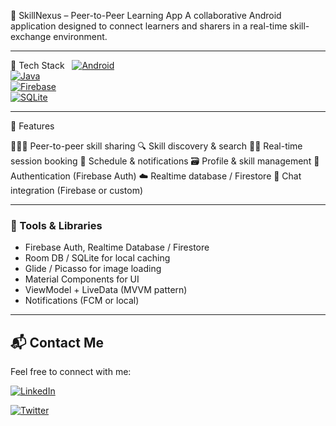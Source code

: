 📱 SkillNexus – Peer-to-Peer Learning App
A collaborative Android application designed to connect learners and sharers in a real-time skill-exchange environment.

---

📌 Tech Stack
 
[![Android](https://img.shields.io/badge/Android-3DDC84?style=for-the-badge&logo=android&logoColor=white)](https://developer.android.com)&nbsp;  
[![Java](https://img.shields.io/badge/Java-%23ED8B00.svg?style=for-the-badge&logo=java&logoColor=white)](https://www.java.com)&nbsp;  
[![Firebase](https://img.shields.io/badge/Firebase-FFCA28?style=for-the-badge&logo=firebase&logoColor=white)](https://firebase.google.com)&nbsp;  
[![SQLite](https://img.shields.io/badge/SQLite-07405E?style=for-the-badge&logo=sqlite&logoColor=white)](https://sqlite.org)&nbsp;

---

🎯 Features


🧑‍🤝‍🧑 Peer-to-peer skill sharing
🔍 Skill discovery & search
🧑‍🏫 Real-time session booking
📅 Schedule & notifications
🗃️ Profile & skill management
🔐 Authentication (Firebase Auth)
☁️ Realtime database / Firestore
📩 Chat integration (Firebase or custom)

---

### 🎨 Tools & Libraries  
- Firebase Auth, Realtime Database / Firestore  
- Room DB / SQLite for local caching  
- Glide / Picasso for image loading  
- Material Components for UI  
- ViewModel + LiveData (MVVM pattern)  
- Notifications (FCM or local)

---



## 📬 Contact Me

Feel free to connect with me:

[![LinkedIn](https://img.shields.io/badge/LinkedIn-0077B5?style=for-the-badge&logo=linkedin&logoColor=white)](https://www.linkedin.com/in/harshpandeyz)  

[![Twitter](https://img.shields.io/badge/Twitter-1DA1F2?style=for-the-badge&logo=twitter&logoColor=white)](https://x.com/Harshpandeyz)

